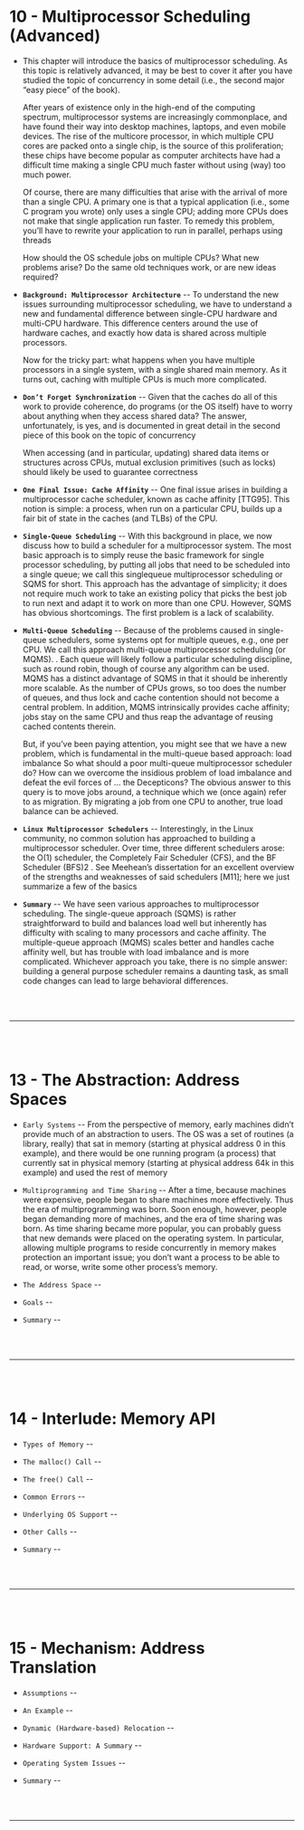 # 10 - Multiprocessor Scheduling (Advanced)

- This chapter will introduce the basics of multiprocessor scheduling. As
this topic is relatively advanced, it may be best to cover it after you have
studied the topic of concurrency in some detail (i.e., the second major
“easy piece” of the book).

  After years of existence only in the high-end of the computing spectrum, multiprocessor systems are increasingly commonplace, and have
found their way into desktop machines, laptops, and even mobile devices. The rise of the multicore processor, in which multiple CPU cores
are packed onto a single chip, is the source of this proliferation; these
chips have become popular as computer architects have had a difficult
time making a single CPU much faster without using (way) too much
power.

  Of course, there are many difficulties that arise with the arrival of more
than a single CPU. A primary one is that a typical application (i.e., some C
program you wrote) only uses a single CPU; adding more CPUs does not
make that single application run faster. To remedy this problem, you’ll
have to rewrite your application to run in parallel, perhaps using threads

  How should the OS schedule jobs on multiple CPUs? What new problems arise? Do the same old techniques work, or are new ideas required?

- __`Background: Multiprocessor Architecture`__ --  To understand the new issues surrounding multiprocessor scheduling, we have to understand a new and fundamental difference between
single-CPU hardware and multi-CPU hardware. This difference centers
around the use of hardware caches,  and exactly how
data is shared across multiple processors.

  Now for the tricky part: what happens when you have multiple processors in a single system, with a single shared main memory. As it turns out, caching with multiple CPUs is much more complicated.

- __`Don’t Forget Synchronization`__ -- Given that the caches do all of this work to provide coherence, do programs (or the OS itself) have to worry about anything when they access
shared data? The answer, unfortunately, is yes, and is documented in
great detail in the second piece of this book on the topic of concurrency

  When accessing (and in particular, updating) shared data items or
structures across CPUs, mutual exclusion primitives (such as locks) should
likely be used to guarantee correctness

- __`One Final Issue: Cache Affinity`__ -- One final issue arises in building a multiprocessor cache scheduler,
known as cache affinity [TTG95]. This notion is simple: a process, when
run on a particular CPU, builds up a fair bit of state in the caches (and
TLBs) of the CPU.

- __`Single-Queue Scheduling`__ -- With this background in place, we now discuss how to build a scheduler for a multiprocessor system. The most basic approach is to simply
reuse the basic framework for single processor scheduling, by putting all
jobs that need to be scheduled into a single queue; we call this singlequeue multiprocessor scheduling or SQMS for short.  This approach
has the advantage of simplicity; it does not require much work to take an
existing policy that picks the best job to run next and adapt it to work on
more than one CPU. However, SQMS has obvious shortcomings. The first problem is a lack
of scalability.

- __`Multi-Queue Scheduling`__ -- Because of the problems caused in single-queue schedulers, some systems opt for multiple queues, e.g., one per CPU. We call this approach
multi-queue multiprocessor scheduling (or MQMS). . Each queue will likely follow a particular scheduling discipline, such as round robin, though of course any algorithm can be used. MQMS has a distinct advantage of SQMS in that it should be inherently more scalable. As the number of CPUs grows, so too does the number of queues, and thus lock and cache contention should not become a
central problem. In addition, MQMS intrinsically provides cache affinity;
jobs stay on the same CPU and thus reap the advantage of reusing cached
contents therein.
  
  But, if you’ve been paying attention, you might see that we have a new
problem, which is fundamental in the multi-queue based approach: load
imbalance So what should a poor multi-queue multiprocessor scheduler do? How
can we overcome the insidious problem of load imbalance and defeat the
evil forces of ... the Decepticons? The obvious answer to this query is to move jobs around, a technique
which we (once again) refer to as migration. By migrating a job from one
CPU to another, true load balance can be achieved.

- __`Linux Multiprocessor Schedulers`__ -- Interestingly, in the Linux community, no common solution has approached to building a multiprocessor scheduler. Over time, three different schedulers arose: the O(1) scheduler, the Completely Fair Scheduler (CFS), and the BF Scheduler (BFS)2
. See Meehean’s dissertation for
an excellent overview of the strengths and weaknesses of said schedulers
[M11]; here we just summarize a few of the basics

- __`Summary`__ -- We have seen various approaches to multiprocessor scheduling. The
single-queue approach (SQMS) is rather straightforward to build and balances load well but inherently has difficulty with scaling to many processors and cache affinity. The multiple-queue approach (MQMS) scales
better and handles cache affinity well, but has trouble with load imbalance and is more complicated. Whichever approach you take, there is no
simple answer: building a general purpose scheduler remains a daunting
task, as small code changes can lead to large behavioral differences.

<br>
<br>

---

<br>
<br>

# 13 - The Abstraction: Address Spaces

- `Early Systems` -- From the perspective of memory, early machines didn’t provide much
of an abstraction to users. The OS was a set of routines (a library, really) that sat in memory (starting at physical address 0 in this example), and there would be one running program (a process) that currently sat in physical memory (starting
at physical address 64k in this example) and used the rest of memory

- `Multiprogramming and Time Sharing` -- After a time, because machines were expensive, people began to share
machines more effectively. Thus the era of multiprogramming was born. Soon enough, however, people began demanding more of machines,
and the era of time sharing was born. As time sharing became more popular, you can probably guess that
new demands were placed on the operating system. In particular, allowing multiple programs to reside concurrently in memory makes protection an important issue; you don’t want a process to be able to read, or
worse, write some other process’s memory.

- `The Address Space` --

- `Goals` --

- `Summary` --

<br>
<br>

---

<br>
<br>

# 14 - Interlude: Memory API

- `Types of Memory` --

- `The malloc() Call` --

- `The free() Call` -- 

- `Common Errors` --

- `Underlying OS Support` --

- `Other Calls` --

- `Summary` --

<br>
<br>

---

<br>
<br>

# 15 - Mechanism: Address Translation

- `Assumptions` --

- `An Example` --

- `Dynamic (Hardware-based) Relocation` --

- `Hardware Support: A Summary` --

- `Operating System Issues` --

- `Summary` --

<br>
<br>

---

<br>
<br>


